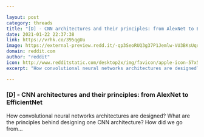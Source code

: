 ```yaml
---

layout: post
category: threads
title: "[D] - CNN architectures and their principles: from AlexNet to EfficientNet"
date: 2021-01-22 22:37:38
link: https://vrhk.co/395qgUu
image: https://external-preview.redd.it/-qp3SeoRUQ3g37P1Jemlw-VU3BKsUqrCtUjhNM-O3sM.jpg?width=1074&height=453&auto=webp&crop=1074:453,smart&s=feea9b61281d65ec4171e438baecadf5df3d5345
domain: reddit.com
author: "reddit"
icon: http://www.redditstatic.com/desktop2x/img/favicon/apple-icon-57x57.png
excerpt: "How convolutional neural networks architectures are designed? What are the principles behind designing one CNN architecture? How did we go from..."

---
```


### [D] - CNN architectures and their principles: from AlexNet to EfficientNet

How convolutional neural networks architectures are designed? What are the principles behind designing one CNN architecture? How did we go from...